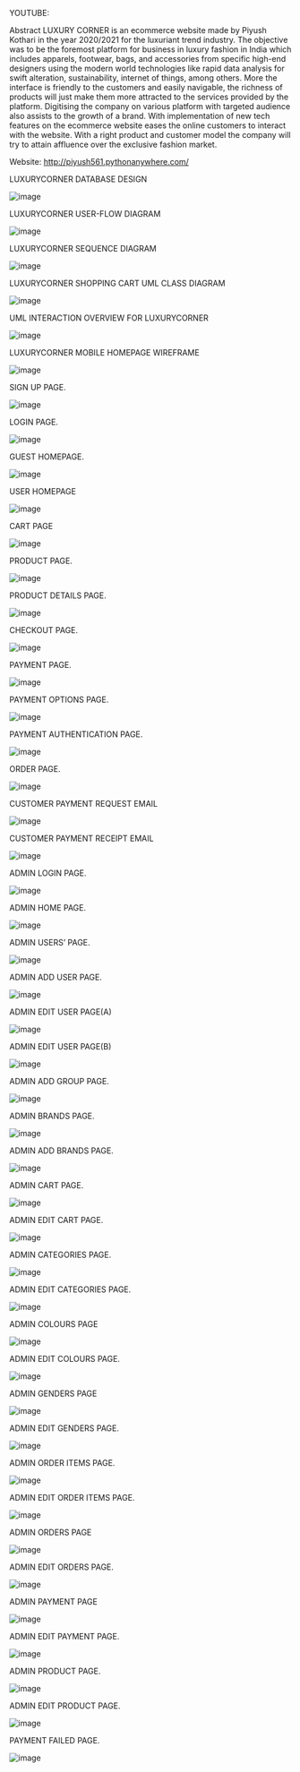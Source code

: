YOUTUBE: 


Abstract
LUXURY CORNER is an ecommerce website made by Piyush Kothari in the year 2020/2021 for the luxuriant trend industry. The objective was to be the foremost platform for business in luxury fashion in India which includes apparels, footwear, bags, and accessories from specific high-end designers using the modern world technologies like rapid data analysis for swift alteration, sustainability, internet of things, among others. More the interface is friendly to the customers and easily navigable, the richness of products will just make them more attracted to the services provided by the platform. Digitising the company on various platform with targeted audience also assists to the growth of a brand. With implementation of new tech features on the ecommerce website eases the online customers to interact with the website. With a right product and customer model the company will try to attain affluence over the exclusive fashion market.

Website: http://piyush561.pythonanywhere.com/


LUXURYCORNER DATABASE DESIGN

![image](https://user-images.githubusercontent.com/77658144/117632524-ce17ee00-b1af-11eb-926c-598018885952.png)


LUXURYCORNER USER-FLOW DIAGRAM

![image](https://user-images.githubusercontent.com/77658144/117632655-e6880880-b1af-11eb-9290-5401cccd01e0.png)



LUXURYCORNER SEQUENCE DIAGRAM	

![image](https://user-images.githubusercontent.com/77658144/117632729-f69fe800-b1af-11eb-89eb-10a272381159.png)



LUXURYCORNER SHOPPING CART UML CLASS DIAGRAM	

![image](https://user-images.githubusercontent.com/77658144/117632771-fbfd3280-b1af-11eb-84e5-6fe4b6a6bea6.png)



UML INTERACTION OVERVIEW FOR LUXURYCORNER	

![image](https://user-images.githubusercontent.com/77658144/117632796-015a7d00-b1b0-11eb-98a0-fa661b229dbd.png)



LUXURYCORNER MOBILE HOMEPAGE WIREFRAME

![image](https://user-images.githubusercontent.com/77658144/117632813-05869a80-b1b0-11eb-9394-cddd1c2ee4ba.png)



SIGN UP PAGE.	

![image](https://user-images.githubusercontent.com/77658144/117632968-29e27700-b1b0-11eb-9cff-2b795170f8ae.png)


LOGIN PAGE.	


![image](https://user-images.githubusercontent.com/77658144/117632977-2c44d100-b1b0-11eb-8185-af8414d48734.png)


GUEST HOMEPAGE.	


![image](https://user-images.githubusercontent.com/77658144/117632990-2fd85800-b1b0-11eb-9b98-2e8ecf0eb2da.png)



USER HOMEPAGE	


![image](https://user-images.githubusercontent.com/77658144/117633002-32d34880-b1b0-11eb-9730-a96a19c5856a.png)



CART PAGE	

![image](https://user-images.githubusercontent.com/77658144/117633014-3535a280-b1b0-11eb-93a0-284090eadc88.png)



PRODUCT PAGE.	


![image](https://user-images.githubusercontent.com/77658144/117633022-38309300-b1b0-11eb-99d7-4f7f2f3518d2.png)



PRODUCT DETAILS PAGE.	


![image](https://user-images.githubusercontent.com/77658144/117633036-3bc41a00-b1b0-11eb-9a9a-868b4bf2097f.png)


CHECKOUT PAGE.	

![image](https://user-images.githubusercontent.com/77658144/117633059-3f57a100-b1b0-11eb-873b-377e3ee5dbc7.png)



PAYMENT PAGE.	


![image](https://user-images.githubusercontent.com/77658144/117633287-7c239800-b1b0-11eb-9d60-d465fca21746.png)


PAYMENT OPTIONS PAGE.	



![image](https://user-images.githubusercontent.com/77658144/117633297-7e85f200-b1b0-11eb-90ba-a6d7e1b5fe9a.png)



PAYMENT AUTHENTICATION PAGE.	



![image](https://user-images.githubusercontent.com/77658144/117633305-8180e280-b1b0-11eb-8cf5-fcdaade3f2a4.png)


ORDER PAGE.	


![image](https://user-images.githubusercontent.com/77658144/117633318-85ad0000-b1b0-11eb-8e94-ac7410ed74c5.png)



CUSTOMER PAYMENT REQUEST EMAIL	



![image](https://user-images.githubusercontent.com/77658144/117633336-89d91d80-b1b0-11eb-8452-c529259607db.png)



CUSTOMER PAYMENT RECEIPT EMAIL	


![image](https://user-images.githubusercontent.com/77658144/117633342-8ba2e100-b1b0-11eb-8b29-9782f00895a2.png)


ADMIN LOGIN PAGE.	


![image](https://user-images.githubusercontent.com/77658144/117633355-8fcefe80-b1b0-11eb-8b99-ba851b244a08.png)


ADMIN HOME PAGE.	


![image](https://user-images.githubusercontent.com/77658144/117633376-92c9ef00-b1b0-11eb-85b3-9598d32ba290.png)


ADMIN USERS’ PAGE.	



![image](https://user-images.githubusercontent.com/77658144/117633397-95c4df80-b1b0-11eb-8929-dad3c5eb067a.png)


ADMIN ADD USER PAGE.




![image](https://user-images.githubusercontent.com/77658144/117633412-98bfd000-b1b0-11eb-9b8e-8769c957e94e.png)




ADMIN EDIT USER PAGE(A)	



![image](https://user-images.githubusercontent.com/77658144/117633434-9c535700-b1b0-11eb-8e7f-968dec872f57.png)



ADMIN EDIT USER PAGE(B)	


![image](https://user-images.githubusercontent.com/77658144/117633447-9eb5b100-b1b0-11eb-9ae3-1efa9062ea55.png)


ADMIN ADD GROUP PAGE.	


![image](https://user-images.githubusercontent.com/77658144/117633459-a1180b00-b1b0-11eb-9847-ede11ee8dd45.png)



ADMIN BRANDS PAGE.


![image](https://user-images.githubusercontent.com/77658144/117633469-a412fb80-b1b0-11eb-847d-278b0a0c2eec.png)



ADMIN ADD BRANDS PAGE.	




![image](https://user-images.githubusercontent.com/77658144/117633477-a6755580-b1b0-11eb-837b-ece6bb53afcf.png)



ADMIN CART PAGE.	


![image](https://user-images.githubusercontent.com/77658144/117633486-a8d7af80-b1b0-11eb-9759-ffb6fa203e33.png)


ADMIN EDIT CART PAGE.	




![image](https://user-images.githubusercontent.com/77658144/117633497-abd2a000-b1b0-11eb-82c2-77081566c8f9.png)



ADMIN CATEGORIES PAGE.	




![image](https://user-images.githubusercontent.com/77658144/117633503-aecd9080-b1b0-11eb-881a-490d1b268486.png)



ADMIN EDIT CATEGORIES PAGE.	



![image](https://user-images.githubusercontent.com/77658144/117633510-b12fea80-b1b0-11eb-8c34-14f301141bbf.png)



ADMIN COLOURS PAGE



![image](https://user-images.githubusercontent.com/77658144/117633523-b42adb00-b1b0-11eb-8ae3-3d1acd40c57d.png)


ADMIN EDIT COLOURS PAGE.	



![image](https://user-images.githubusercontent.com/77658144/117633542-b856f880-b1b0-11eb-900e-175c8d709446.png)



ADMIN GENDERS PAGE	




![image](https://user-images.githubusercontent.com/77658144/117633557-bb51e900-b1b0-11eb-93b8-2a62c20a03b4.png)



ADMIN EDIT GENDERS PAGE.	




![image](https://user-images.githubusercontent.com/77658144/117633565-bdb44300-b1b0-11eb-9958-e64cdc4d410a.png)



ADMIN ORDER ITEMS PAGE.	



![image](https://user-images.githubusercontent.com/77658144/117633582-c0af3380-b1b0-11eb-959a-e05b97d5f20b.png)


ADMIN EDIT ORDER ITEMS PAGE.	



![image](https://user-images.githubusercontent.com/77658144/117633588-c3aa2400-b1b0-11eb-9b6f-699dfb53f61b.png)



ADMIN ORDERS PAGE	




![image](https://user-images.githubusercontent.com/77658144/117633597-c60c7e00-b1b0-11eb-9829-83c6d282115a.png)




ADMIN EDIT ORDERS PAGE.	


![image](https://user-images.githubusercontent.com/77658144/117633604-c86ed800-b1b0-11eb-98cd-b7c614fd2d5e.png)


ADMIN PAYMENT PAGE	


![image](https://user-images.githubusercontent.com/77658144/117633615-cb69c880-b1b0-11eb-8517-a2c407da247c.png)


ADMIN EDIT PAYMENT PAGE.	



![image](https://user-images.githubusercontent.com/77658144/117633624-ce64b900-b1b0-11eb-8855-53c054b336c9.png)


ADMIN PRODUCT PAGE.	




![image](https://user-images.githubusercontent.com/77658144/117633638-d0c71300-b1b0-11eb-99fd-94f1d956b737.png)



ADMIN EDIT PRODUCT PAGE.	



![image](https://user-images.githubusercontent.com/77658144/117633658-d4f33080-b1b0-11eb-9067-9e41f700aede.png)


PAYMENT FAILED PAGE.	




![image](https://user-images.githubusercontent.com/77658144/117633668-d7ee2100-b1b0-11eb-933f-4e31a1bda353.png)




